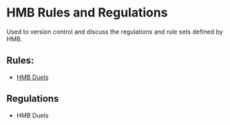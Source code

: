 # HMB Rules and Regulations

Used to version control and discuss the regulations and rule sets defined by HMB.

## Rules:

  * [HMB Duels](./rules/duels.md)

## Regulations

  * HMB Duels